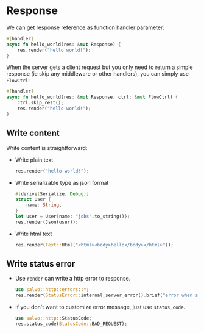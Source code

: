 # Response

We can get response reference as function handler parameter:

```rust
#[handler]
async fn hello_world(res: &mut Response) {
    res.render("hello world!");
}
```

When the server gets a client request but you only need to return a simple response (ie skip any middleware or other handlers), you can simply use `FlowCtrl`:

```rust
#[handler]
async fn hello_world(res: &mut Response, ctrl: &mut FlowCtrl) {
    ctrl.skip_rest();
    res.render("hello world!");
}
```

## Write content

Write content is straightforward:

- Write plain text

    ```rust
    res.render("hello world!");
    ```

- Write serializable type as json format

    ```rust
    #[derive(Serialize, Debug)]
    struct User {
        name: String,
    }
    let user = User{name: "jobs".to_string()};
    res.render(Json(user));
    ```

- Write html text

    ```rust
    res.render(Text::Html("<html><body>hello</body></html>"));
    ```

## Write status error

- Use `render` can write a http error to response.

    ```rust
    use salvo::http::errors::*;
    res.render(StatusError::internal_server_error().brief("error when serialize object to json"))
    ```

- If you don't want to customize error message, just use `status_code`.

    ```rust
    use salvo::http::StatusCode;
    res.status_code(StatusCode::BAD_REQUEST);
    ```
